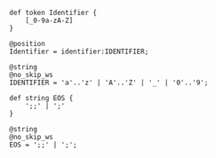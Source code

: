 



```
def token Identifier {
    [_0-9a-zA-Z] 
}
```



```
@position
Identifier = identifier:IDENTIFIER;

@string
@no_skip_ws
IDENTIFIER = 'a'..'z' | 'A'..'Z' | '_' | '0'..'9';
```



```
def string EOS {
    ';;' | ';'
}
```

```
@string
@no_skip_ws
EOS = ';;' | ';';
```